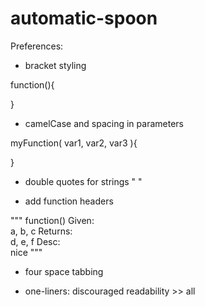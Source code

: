 # automatic-spoon

Preferences:
* bracket styling

function(){

}

* camelCase and spacing in parameters

myFunction( var1, var2, var3 ){

}

* double quotes for strings " " 

* add function headers 

"""
function() 
Given:    
  a, b, c
Returns:  
  d, e, f
Desc:     
  nice
"""

* four space tabbing 

* one-liners: discouraged
  readability >> all
